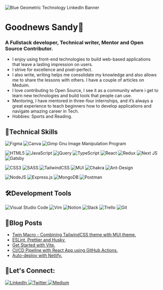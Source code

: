 ![Blue Geometric Technology LinkedIn Banner](https://user-images.githubusercontent.com/54219127/209571419-0ee2f0e1-0354-44a8-a7ae-26049747183f.png)

# Goodnews Sandy👋

### A Fullstack developer, Technical writer, Mentor and Open Source Contributor.
-  I enjoy using front-end technologies to build web-based applications that leave a lasting impression on users.
-  I strive for excellence and pixel-perfect.
-  I also write, writing helps me consolidate my knowledge and also allows me to share the lessons with others. I have a couple of articles on Meduim.
-  I love contributing to Open Source, I see it as a community where i get to learn new technologies and build tools that people can use.
-  Mentoring, I have mentored in three-four internships, and it’s always a great experience to teach beginners how to develop applications and navigate amazing career in Tech.
-  Hobbies: Sports and Reading.

## 💪Technical Skills
![Figma](https://img.shields.io/badge/figma-%23F24E1E.svg?style=for-the-badge&logo=figma&logoColor=white)
![Canva](https://img.shields.io/badge/Canva-%2300C4CC.svg?style=for-the-badge&logo=Canva&logoColor=white)
![Gimp Gnu Image Manipulation Program](https://img.shields.io/badge/Gimp-657D8B?style=for-the-badge&logo=gimp&logoColor=FFFFFF)


![HTML5](https://img.shields.io/badge/html5-%23E34F26.svg?style=for-the-badge&logo=html5&logoColor=white)
![JavaScript](https://img.shields.io/badge/javascript-%23323330.svg?style=for-the-badge&logo=javascript&logoColor=%23F7DF1E)
![jQuery](https://img.shields.io/badge/jquery-%230769AD.svg?style=for-the-badge&logo=jquery&logoColor=white)
![TypeScript](https://img.shields.io/badge/typescript-%23007ACC.svg?style=for-the-badge&logo=typescript&logoColor=white)
![React](https://img.shields.io/badge/react-%2320232a.svg?style=for-the-badge&logo=react&logoColor=%2361DAFB)
![Redux](https://img.shields.io/badge/redux-%23593d88.svg?style=for-the-badge&logo=redux&logoColor=white)
![Next JS](https://img.shields.io/badge/Next-black?style=for-the-badge&logo=next.js&logoColor=white)
![Gatsby](https://img.shields.io/badge/Gatsby-%23663399.svg?style=for-the-badge&logo=gatsby&logoColor=white)


![CSS3](https://img.shields.io/badge/css3-%231572B6.svg?style=for-the-badge&logo=css3&logoColor=white)
![SASS](https://img.shields.io/badge/SASS-hotpink.svg?style=for-the-badge&logo=SASS&logoColor=white)
![TailwindCSS](https://img.shields.io/badge/tailwindcss-%2338B2AC.svg?style=for-the-badge&logo=tailwind-css&logoColor=white)
![MUI](https://img.shields.io/badge/MUI-%230081CB.svg?style=for-the-badge&logo=mui&logoColor=white)
![Chakra](https://img.shields.io/badge/chakra-%234ED1C5.svg?style=for-the-badge&logo=chakraui&logoColor=white)
![Ant-Design](https://img.shields.io/badge/-AntDesign-%230170FE?style=for-the-badge&logo=ant-design&logoColor=white)

![NodeJS](https://img.shields.io/badge/node.js-6DA55F?style=for-the-badge&logo=node.js&logoColor=white)
![Express.js](https://img.shields.io/badge/express.js-%23404d59.svg?style=for-the-badge&logo=express&logoColor=%2361DAFB)
![MongoDB](https://img.shields.io/badge/MongoDB-%234ea94b.svg?style=for-the-badge&logo=mongodb&logoColor=white)
![Postman](https://img.shields.io/badge/Postman-FF6C37?style=for-the-badge&logo=postman&logoColor=white)

## 🛠Development Tools
![Visual Studio Code](https://img.shields.io/badge/Visual%20Studio%20Code-0078d7.svg?style=for-the-badge&logo=visual-studio-code&logoColor=white)
![Vim](https://img.shields.io/badge/VIM-%2311AB00.svg?style=for-the-badge&logo=vim&logoColor=white)
![Notion](https://img.shields.io/badge/Notion-%23000000.svg?style=for-the-badge&logo=notion&logoColor=white)
![Slack](https://img.shields.io/badge/Slack-4A154B?style=for-the-badge&logo=slack&logoColor=white)
![Trello](https://img.shields.io/badge/Trello-%23026AA7.svg?style=for-the-badge&logo=Trello&logoColor=white)
![Git](https://img.shields.io/badge/git-%23F05033.svg?style=for-the-badge&logo=git&logoColor=white)

## 🧾Blog Posts
- [Twin Macro - Combining TailwindCSS theme with MUI theme.](https://medium.com/@sandygoody/vite-twin-macro-d27a5f89df06)
- [ESLint, Prettier and Husky,](https://medium.com/@sandygoody/eslint-prettier-and-husky-e6116518f2f9)
- [Get Started with Vite.](https://medium.com/@sandygoody/get-started-with-vite-230deaef0ecf)
- [CI/CD Pipeline with React App using GitHub Actions.](https://medium.com/@sandygoody/ci-cd-pipeline-with-react-app-using-github-actions-1b219d4e162f)
- [Auto-deploy with Netlify.](https://medium.com/@sandygoody/auto-deploy-with-netlify-41c1dcd0ff26)

## 🤝Let's Connect:
<a href="https://www.linkedin.com/in/goodnews-sandy-613936179/">![LinkedIn](https://img.shields.io/badge/linkedin-%230077B5.svg?style=for-the-badge&logo=linkedin&logoColor=white) </a>
<a href="https://twitter.com/sandygudie"> ![Twitter](https://img.shields.io/badge/Twitter-%231DA1F2.svg?style=for-the-badge&logo=Twitter&logoColor=white) </a>
<a href="https://sandygoody.medium.com/"> ![Medium](https://img.shields.io/badge/Medium-12100E?style=for-the-badge&logo=medium&logoColor=white) </a>



